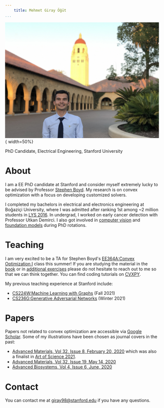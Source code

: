 ```yaml
---
    title: Mehmet Giray Öğüt
...
```


![](/public/headshot.jpg "Giray's Headshot"){ width=50%}
  
PhD Candidate, Electrical Engineering, Stanford University  

# About

I am a EE PhD candidate at Stanford and consider myself extremely lucky to be advised by Professor [Stephen Boyd](https://web.stanford.edu/~boyd/). My research is on convex optimization with a focus on developing customized solvers. 

I completed my bachelors in electrical and electronics engineering at Boğaziçi University, where I was admitted after ranking 1st among ~2 million students in [LYS 2016](https://docplayer.biz.tr/22331630-Mehmet-giray-ogut-elektrik-elektronik-muhendisligi-ingilizce-bogazici-universitesi.html). In undergrad, I worked on early cancer detection with Professor Utkan Demirci. I also got involved in [computer vision](https://openaccess.thecvf.com/content/CVPR2021/papers/Weng_Unsupervised_Discovery_of_the_Long-Tail_in_Instance_Segmentation_Using_Hierarchical_CVPR_2021_paper.pdf) and [foundation models](https://arxiv.org/pdf/2108.07258.pdf?utm_source=morning_brew) during PhD rotations. 

# Teaching

I am very excited to be a TA for Stephen Boyd's [EE364A:Convex Optimization I](https://web.stanford.edu/class/ee364a/) class this summer! 
If you are studying the material in the [book](https://web.stanford.edu/~boyd/cvxbook/bv_cvxbook.pdf) or in [additional exercises](https://web.stanford.edu/~boyd/cvxbook/bv_cvxbook_extra_exercises.pdf) please do not hesitate to reach out to me so that we can think together. You can find coding tutorials on [CVXPY](https://www.cvxpy.org).

My previous teaching experience at Stanford include:

* [CS224W:Machine Learning with Graphs](https://web.stanford.edu/class/cs224w/) (Fall 2021)
* [CS236G:Generative Adversarial Networks](https://cs236g.stanford.edu) (Winter 2021)

# Papers

Papers not related to convex optimization are accessible via [Google Scholar](https://scholar.google.com/citations?user=wBkPd_cAAAAJ&hl=en&oi=ao).
Some of my illustrations have been chosen as journal covers in the past:

* [Advanced Materials, Vol 32, Issue 8, February 20, 2020](https://onlinelibrary.wiley.com/doi/epdf/10.1002/adma.202070062) which was also a finalist in [Art of Science 2021](https://mrs.stanford.edu/art-science-2021-exhibition).
* [Advanced Materials, Vol 32, Issue 19, May 14, 2020](https://onlinelibrary.wiley.com/doi/epdf/10.1002/adma.202070151) 
* [Advanced Biosystems, Vol 4, Issue 6, June, 2020](https://onlinelibrary.wiley.com/doi/epdf/10.1002/adbi.202070062)

# Contact

You can contact me at <giray98@stanford.edu> if you have any questions.    
